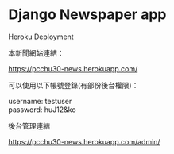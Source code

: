 # Django Newspaper app
Heroku Deployment

本新聞網站連結：

https://pcchu30-news.herokuapp.com/

可以使用以下帳號登錄(有部份後台權限)：

username: testuser  
password: huJ12&ko

後台管理連結

https://pcchu30-news.herokuapp.com/admin/
